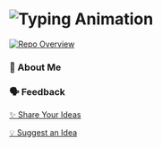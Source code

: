 <h1>
<img src="https://readme-typing-svg.demolab.com?font=sreda&weight=700&size=27&pause=1000&color=FF6B6B&width=435&lines=Hi%F0%9F%91%8B%2C+I'm+Ravi+Sharma;Welcome+to+my+GitHub+Profile!" alt="Typing Animation" />
</h1>

<a href="https://github.com/yourusername?tab=repositories" style="display: inline-block;">
    <img src="https://img.shields.io/badge/Repo_Overview-6A0DAD?style=for-the-badge&logo=github&logoColor=white" alt="Repo Overview" />
</a>

### 🚀 About Me

### 🗣️ Feedback

[✨ Share Your Ideas](https://github.com/aka-ravisharma/aka-ravisharma/issues/aka-ravisharma)

[💡 Suggest an Idea](https://github.com/aka-ravisharma/aka-ravisharma/issues/new?template=suggestions.md)
